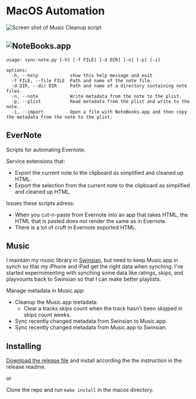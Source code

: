# MacOS Automation

![Screen shot of Music Cleanup script](https://github.com/tcgoetz/MacOSAutomation/raw/master/ScreenShots/ScreenShot_Music_Cleanup.jpg)

## ![NoteBooks.app](https://www.notebooksapp.com/)

```
usage: sync-note.py [-h] [-f FILE] [-d DIR] [-n] [-p] [-i]

options:
  -h, --help            show this help message and exit
  -f FILE, --file FILE  Path and name of the note file.
  -d DIR, --dir DIR     Path and name of a directory containing note files.
  -n, --note            Write metadata from the note to the plist.
  -p, --plist           Read metadata from the plist and write to the note.
  -i, --import          Open a file with NoteBooks.app and then copy the metadata from the note to the plist.
```

## EverNote

Scripts for automating Evernote.

Service extensions that:
* Export the current note to the clipboard as simplified and cleaned up HTML.
* Export the selection from the current note to the clipboard as simplified and cleaned up HTML.

Issues these scripts adress:
* When you cut-n-paste from Evernote into an app that takes HTML, the HTML that is pasted does not render the same as in Evernote.
* There is a lot of cruft in Evernote exported HTML.

## Music

I maintain my music library in [Swinsian](https://swinsian.com/), but need to keep Music.app in synch so that my iPhone and iPad get the right data when synching. I've started expermimenting with synching some data like ratings, skips, and playvounts back to Swinsian so that I can make better playlists.

Manage metadata in Music.app:
* Cleanup the Music.app metadata:
  * Clear a tracks skips count when the track hasn't been skipped in skips count weeks.
* Sync recently changed metadata from Swinsian to Music.app.
* Sync recently changed metadata from Music.app to Swinsian.

## Installing

[Download the release file](https://github.com/tcgoetz/EvernoteAutomation/releases) and install according the the instruction in the release readme.

or

Clone the repo and run `make install` in the macos directory.
